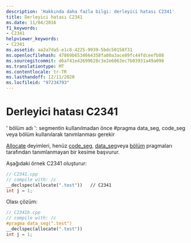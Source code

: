 ```yaml
---
description: 'Hakkında daha fazla bilgi: derleyici hatası C2341'
title: Derleyici hatası C2341
ms.date: 11/04/2016
f1_keywords:
- C2341
helpviewer_keywords:
- C2341
ms.assetid: aa2a7da5-e1c8-4225-9939-5bdc50158f31
ms.openlocfilehash: 47869b6534664358fa80a3ace89fc44fdceefb08
ms.sourcegitcommit: d6af41e42699628c3e2e6063ec7b03931a49a098
ms.translationtype: MT
ms.contentlocale: tr-TR
ms.lasthandoff: 12/11/2020
ms.locfileid: "97234793"
---
```

# <a name="compiler-error-c2341"></a>Derleyici hatası C2341

' bölüm adı ': segmentin kullanılmadan önce #pragma data_seg, code_seg veya bölüm kullanılarak tanımlanması gerekir

[Allocate](../../cpp/allocate.md) deyimleri, henüz [code_seg](../../preprocessor/code-seg.md), [data_seg](../../preprocessor/data-seg.md)veya [bölüm](../../preprocessor/section.md) pragmaları tarafından tanımlanmayan bir kesime başvurur.

Aşağıdaki örnek C2341 oluşturur:

```cpp
// C2341.cpp
// compile with: /c
__declspec(allocate(".test"))   // C2341
int j = 1;
```

Olası çözüm:

```cpp
// C2341b.cpp
// compile with: /c
#pragma data_seg(".test")
__declspec(allocate(".test"))
int j = 1;
```
